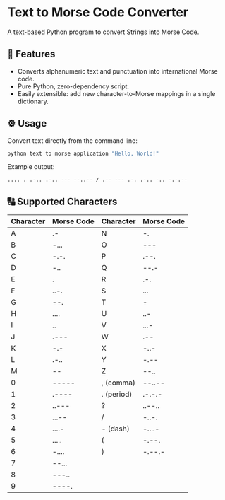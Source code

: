 # Text to Morse Code Converter

A text-based Python program to convert Strings into Morse Code.

## 🚀 Features

- Converts alphanumeric text and punctuation into international Morse code.  
- Pure Python, zero-dependency script.  
- Easily extensible: add new character-to-Morse mappings in a single dictionary.

## ⚙️ Usage

Convert text directly from the command line:

```bash
python text to morse application "Hello, World!"
```

Example output:
```
.... . .-.. .-.. --- --..-- / .-- --- .-. .-.. -.. -.-.--
```


## 🔠 Supported Characters

| Character | Morse Code  | Character | Morse Code |
|-----------|-------------|-----------|-------------|
| A         | .-          | N         | -.          |
| B         | -...        | O         | ---         |
| C         | -.-.        | P         | .--.        |
| D         | -..         | Q         | --.-        |
| E         | .           | R         | .-.         |
| F         | ..-.        | S         | ...         |
| G         | --.         | T         | -           |
| H         | ....        | U         | ..-         |
| I         | ..          | V         | ...-        |
| J         | .---        | W         | .--         |
| K         | -.-         | X         | -..-        |
| L         | .-..        | Y         | -.--        |
| M         | --          | Z         | --..        |
| 0         | -----       | , (comma) | --..--      |
| 1         | .----       | . (period)| .-.-.-      |
| 2         | ..---       | ?         | ..--..      |
| 3         | ...--       | /         | -..-.       |
| 4         | ....-       | - (dash)  | -....-      |
| 5         | .....       | (         | -.--.       |
| 6         | -....       | )         | -.--.-      |
| 7         | --...       |           |             |
| 8         | ---..       |           |             |
| 9         | ----.       |           |             |

